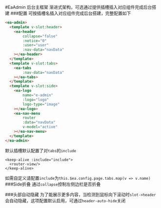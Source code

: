 #EaAdmin 后台主框架
渐进式架构，可选通过提供插槽插入对应组件完成后台搭建
###配置
可按插槽名插入对应组件完成后台搭建，完整配置如下
````html
<ea-admin>
  <template v-slot:header>
    <ea-header
        collapse="false"
        :notice="0"
        :user="user"
        :nav-data="navData"
    ></ea-header>
  </template>
  <template v-slot:tabs>
    <ea-tabs
        :nav-data="navData"
    ></ea-tabs>
  </template>
  <template v-slot:side>
    <ea-logo
        name="e-admin"
        :logo="logo"
        logo-type="image"
    ></ea-logo>
    <ea-nav-menu
        router
        :data="navData"
        v-model="active"
    ></ea-nav-menu>
  </template>
</ea-admin>
````
默认插槽默认配置了对`tabs`的`include`  
````
<keep-alive :include="include">
  <router-view/>
</keep-alive>
````
如需自定义请配置`include`为`this.$ea.config.page.tabs.map(v => v.name)`  
###Side折叠
通过`collapse`控制左侧边栏是否折叠  

<slot name="collapse"></slot>

###头部自动隐藏
为了能展示更多内容，当检测到鼠标向下滚动时`slot->header`会自动隐藏，这项配置默认启用，可通过`header-auto-hide`关闭  

<slot name="headerAutoHide"></slot>

<slot name="table"></slot>
